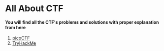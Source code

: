 # All About CTF

#### You will find all the CTF's problems and solutions with proper explanation from here

1. [picoCTF](https://github.com/nemocyberworld/all-about-ctf/tree/main/picoCTF)
2. [TryHackMe](https://github.com/nemocyberworld/all-about-ctf/tree/main/TryHackMe)
